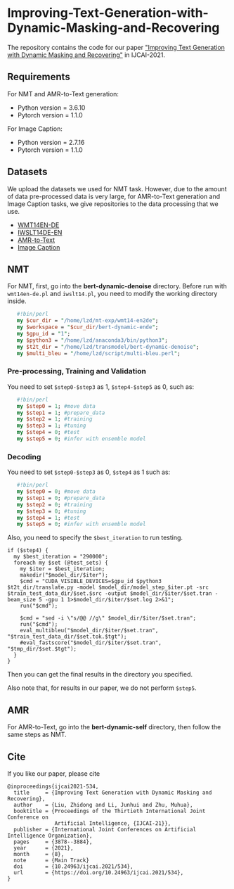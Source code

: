# Improving-Text-Generation-with-Dynamic-Masking-and-Recovering
The repository contains the code for our paper ["Improving Text Generation with Dynamic Masking and Recovering"](https://www.ijcai.org/proceedings/2021/534) in IJCAI-2021.

## Requirements
For NMT and AMR-to-Text generation:

* Python version = 3.6.10
* Pytorch version = 1.1.0

For Image Caption: 
* Python version = 2.7.16
* Pytorch version = 1.1.0

## Datasets

We upload the datasets we used for NMT task. However, due to the amount of data pre-processed data is very large, for AMR-to-Text generation and Image Caption tasks, we give repositories to the data processing that we use.
* [WMT14EN-DE](https://drive.google.com/file/d/1r_Bv6_a8ylGVOkT1MaRmEaQ4OHylIVOA/view?usp=sharing)
* [IWSLT14DE-EN](https://drive.google.com/file/d/1hotynRPVR1anNdjuThOOLF6gg_B1yWLX/view?usp=sharing)
* [AMR-to-Text](https://github.com/Amazing-J/structural-transformer)
* [Image Caption](https://github.com/ruotianluo/ImageCaptioning.pytorch)


## NMT

For NMT, first, go into the **bert-dynamic-denoise** directory.
Before run with ```wmt14en-de.pl``` and ```iwslt14.pl```, you need to modify the working directory inside.
 ```perl
    #!bin/perl
    my $cur_dir = "/home/lzd/mt-exp/wmt14-en2de";
    my $workspace = "$cur_dir/bert-dynamic-ende";
    my $gpu_id = "1";
    my $python3 = "/home/lzd/anaconda3/bin/python3";
    my $t2t_dir = "/home/lzd/transmodel/bert-dynamic-denoise";
    my $multi_bleu = "/home/lzd/script/multi-bleu.perl";
 ```

### Pre-processing, Training and Validation
You need to set ```$step0-$step3``` as 1, ```$step4-$step5``` as 0, such as:
 ```perl
    #!bin/perl
    my $step0 = 1; #move data
    my $step1 = 1; #prepare_data
    my $step2 = 1; #training
    my $step3 = 1; #tuning
    my $step4 = 0; #test
    my $step5 = 0; #infer with ensemble model
 ```

### Decoding
You need to set ```$step0-$step3``` as 0, ```$step4``` as 1 such as:
 ```perl
    #!bin/perl
    my $step0 = 0; #move data
    my $step1 = 0; #prepare_data
    my $step2 = 0; #training
    my $step3 = 0; #tuning
    my $step4 = 1; #test
    my $step5 = 0; #infer with ensemble model
```
Also, you need to specify the ```$best_iteration``` to run testing.
```
if ($step4) {
  my $best_iteration = "290000";
  foreach my $set (@test_sets) {
    my $iter = $best_iteration;
    makedir("$model_dir/$iter");
    $cmd = "CUDA_VISIBLE_DEVICES=$gpu_id $python3 $t2t_dir/translate.py -model $model_dir/model_step_$iter.pt -src $train_test_data_dir/$set.$src -output $model_dir/$iter/$set.tran -beam_size 5 -gpu 1 1>$model_dir/$iter/$set.log 2>&1";
    run("$cmd");

    $cmd = "sed -i \"s/@@ //g\" $model_dir/$iter/$set.tran";
    run("$cmd");
    eval_multibleu("$model_dir/$iter/$set.tran", "$train_test_data_dir/$set.tok.$tgt");
    #eval_fastscore("$model_dir/$iter/$set.tran", "$tmp_dir/$set.$tgt");
  }
} 
```
Then you can get the final results in the directory you specified.

Also note that, for results in our paper, we do not perform ```$step5```.

## AMR
For AMR-to-Text, go into the **bert-dynamic-self** directory, then follow the same steps as NMT.


## Cite 

If you like our paper, please cite
```
@inproceedings{ijcai2021-534,
  title     = {Improving Text Generation with Dynamic Masking and Recovering},
  author    = {Liu, Zhidong and Li, Junhui and Zhu, Muhua},
  booktitle = {Proceedings of the Thirtieth International Joint Conference on
               Artificial Intelligence, {IJCAI-21}},
  publisher = {International Joint Conferences on Artificial Intelligence Organization},
  pages     = {3878--3884},
  year      = {2021},
  month     = {8},
  note      = {Main Track}
  doi       = {10.24963/ijcai.2021/534},
  url       = {https://doi.org/10.24963/ijcai.2021/534},
}
```
